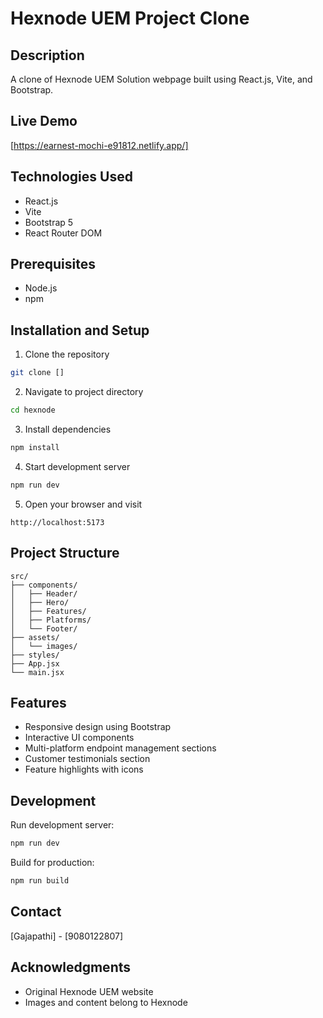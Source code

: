 # Hexnode UEM Project Clone

## Description
A clone of Hexnode UEM Solution webpage built using React.js, Vite, and Bootstrap.

## Live Demo
[https://earnest-mochi-e91812.netlify.app/]

## Technologies Used
- React.js
- Vite
- Bootstrap 5
- React Router DOM

## Prerequisites
- Node.js
- npm

## Installation and Setup
1. Clone the repository
```bash
git clone []
```

2. Navigate to project directory
```bash
cd hexnode
```

3. Install dependencies
```bash
npm install
```

4. Start development server
```bash
npm run dev
```

5. Open your browser and visit
```
http://localhost:5173
```

## Project Structure
```
src/
├── components/
│   ├── Header/
│   ├── Hero/
│   ├── Features/
│   ├── Platforms/
│   └── Footer/
├── assets/
│   └── images/
├── styles/
├── App.jsx
└── main.jsx
```

## Features
- Responsive design using Bootstrap
- Interactive UI components
- Multi-platform endpoint management sections
- Customer testimonials section
- Feature highlights with icons

## Development
Run development server:
```bash
npm run dev
```

Build for production:
```bash
npm run build
```

## Contact
[Gajapathi] - [9080122807]

## Acknowledgments
- Original Hexnode UEM website
- Images and content belong to Hexnode
